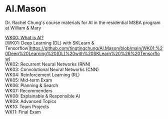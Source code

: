 # AI.Mason
Dr. Rachel Chung's course materials for AI in the residential MSBA program at William &amp; Mary

[WK00: What is AI?](https://github.com/tingtingchung/AI.Mason/blob/main/WK00:%20What%20is%20AI.md)  
[WK01: Deep Learning (DL) with SKLearn & Tensorflow]https://github.com/tingtingchung/AI.Mason/blob/main/WK01:%20Deep%20Learning%20(DL)%20with%20SKLearn%20%26%20Tensorflow)  
WK02: Recurrent Neural Networks (RNN)  
WK03: Convolutional Neural Networks (CNN)  
WK04: Reinforcement Learning (RL)  
WK05: Mid-term Exam  
WK06: Planning & Search  
WK07: Recommenders  
WK08: Explainable & Responsible AI  
WK09: Advanced Topics  
WK10: Team Projects  
WK11: Final Exam  
